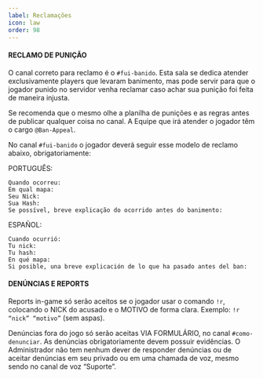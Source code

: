 ```yaml
---
label: Reclamações
icon: law
order: 98
---
```

#### RECLAMO DE PUNIÇÃO
O canal correto para reclamo é o `#fui-banido`. Esta sala se dedica atender exclusivamente players que levaram banimento, mas pode servir para que o jogador punido no servidor venha reclamar caso achar sua punição foi feita de maneira injusta.

Se recomenda que o mesmo olhe a planilha de punições e as regras antes de publicar qualquer coisa no canal. A Equipe que irá atender o jogador têm o cargo `@Ban-Appeal`.

No canal `#fui-banido` o jogador deverá seguir esse modelo de reclamo abaixo, obrigatoriamente:

PORTUGUÊS:
```
Quando ocorreu:
Em qual mapa:
Seu Nick:
Sua Hash:
Se possível, breve explicação do ocorrido antes do banimento:
```

ESPAÑOL:
```
Cuando ocurrió:
Tu nick:
Tu hash:
En qué mapa:
Si posible, una breve explicación de lo que ha pasado antes del ban:
```

#### DENÚNCIAS E REPORTS

Reports in-game só serão aceitos se o jogador usar o comando `!r`, colocando o NICK do acusado e o MOTIVO de forma clara. Exemplo: `!r “nick” “motivo”` (sem aspas).

Denúncias fora do jogo só serão aceitas VIA FORMULÁRIO, no canal `#como-denunciar`. As denúncias obrigatoriamente devem possuir evidências. O Administrador não tem nenhum dever de responder denúncias ou de aceitar denúncias em seu privado ou em uma chamada de voz, mesmo sendo no canal de voz “Suporte”.
